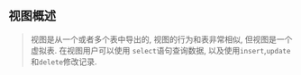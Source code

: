 ## 视图概述

> 视图是从一个或者多个表中导出的, 视图的行为和表非常相似, 但视图是一个虚拟表. 在视图用户可以使用 `select`语句查询数据, 以及使用`insert`,`update`和`delete`修改记录.